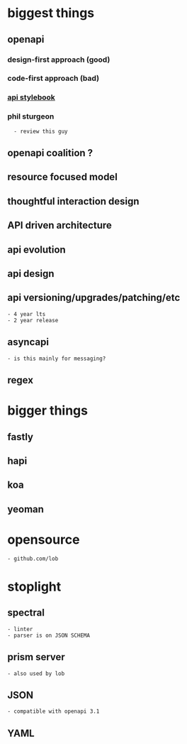 
# biggest things
## openapi
### design-first approach (good)
### code-first approach (bad)
### [api stylebook](http://apistylebook.com/design/guidelines/)

### phil sturgeon
      - review this guy
## openapi coalition ?

## resource focused model

## thoughtful interaction design 

## API driven architecture
## api evolution
## api design
## api versioning/upgrades/patching/etc
    - 4 year lts 
    - 2 year release
## asyncapi
    - is this mainly for messaging?

## regex


# bigger things
## fastly
## hapi
## koa
## yeoman 


# opensource 
    - github.com/lob

# stoplight
## spectral
    - linter
    - parser is on JSON SCHEMA
## prism server
    - also used by lob
## JSON
    - compatible with openapi 3.1
## YAML

